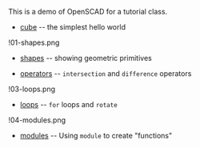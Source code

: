 This is a demo of OpenSCAD for a tutorial class.

* [cube](00-cube.scad) -- the simplest hello world

!01-shapes.png
* [shapes](01-shapes.scad) -- showing geometric primitives

* [operators](02-operators.scad) -- ``intersection`` and ``difference`` operators

!03-loops.png
* [loops](03-loops.scad) -- ``for`` loops and ``rotate``

!04-modules.png
* [modules](04-modules.scad) -- Using ``module`` to create "functions"

